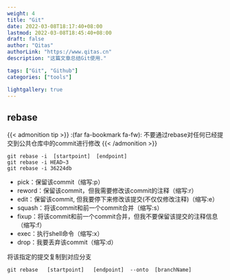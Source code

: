 ```yaml
---
weight: 4
title: "Git"
date: 2022-03-08T18:17:40+08:00
lastmod: 2022-03-08T18:45:40+08:00
draft: false
author: "Qitas"
authorLink: "https://www.qitas.cn"
description: "这篇文章总结Git使用."

tags: ["Git", "Github"]
categories: ["tools"]

lightgallery: true
---
```



## rebase

{{< admonition tip >}}
:(far fa-bookmark fa-fw): 不要通过rebase对任何已经提交到公共仓库中的commit进行修改
{{< /admonition >}}


 ```
 git rebase -i  [startpoint]  [endpoint]
 git rebase -i HEAD~3 
 git rebase -i 36224db
```

* pick：保留该commit（缩写:p）
* reword：保留该commit，但我需要修改该commit的注释（缩写:r）
* edit：保留该commit, 但我要停下来修改该提交(不仅仅修改注释)（缩写:e）
* squash：将该commit和前一个commit合并（缩写:s）
* fixup：将该commit和前一个commit合并，但我不要保留该提交的注释信息（缩写:f）
* exec：执行shell命令（缩写:x）
* drop：我要丢弃该commit（缩写:d）

将该指定的提交复制到对应分支

 ```
git rebase   [startpoint]   [endpoint]  --onto  [branchName]
```
